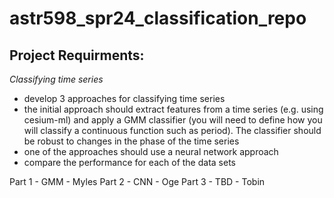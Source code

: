 # astr598_spr24_classification_repo

## Project Requirments:
_Classifying time series_
- develop 3 approaches for classifying time series
- the initial approach should extract features from a time series (e.g. using cesium-ml) and apply a GMM classifier (you will need to define how you will classify a continuous function such as period). The classifier should be robust to changes in the phase of the time series
- one of the approaches should use a neural network approach
- compare the performance for each of the data sets

Part 1 - GMM - Myles
Part 2 - CNN - Oge
Part 3 - TBD - Tobin
